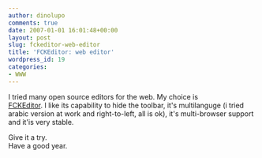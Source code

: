 ```yaml
---
author: dinolupo
comments: true
date: 2007-01-01 16:01:48+00:00
layout: post
slug: fckeditor-web-editor
title: 'FCKEditor: web editor'
wordpress_id: 19
categories:
- WWW
---
```


I tried many open source editors for the web. My choice is  
[FCKEditor](http://www.fckeditor.net/). I like its capability to hide the toolbar, it's multilanguge (i tried arabic version at work and right-to-left, all is ok), it's multi-browser support and it'is very stable.  
  
Give it a try.  
Have a good year.  

